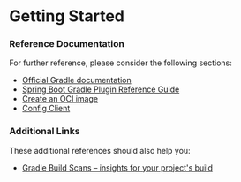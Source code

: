 # Getting Started

### Reference Documentation
For further reference, please consider the following sections:

* [Official Gradle documentation](https://docs.gradle.org)
* [Spring Boot Gradle Plugin Reference Guide](https://docs.spring.io/spring-boot/3.3.5/gradle-plugin)
* [Create an OCI image](https://docs.spring.io/spring-boot/3.3.5/gradle-plugin/packaging-oci-image.html)
* [Config Client](https://docs.spring.io/spring-cloud-config/reference/client.html)

### Additional Links
These additional references should also help you:

* [Gradle Build Scans – insights for your project's build](https://scans.gradle.com#gradle)

